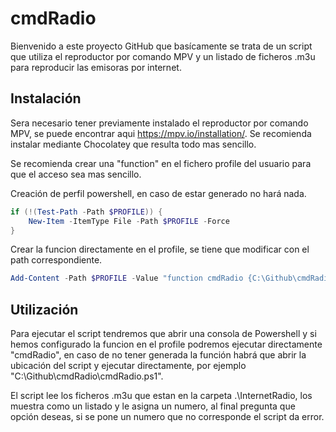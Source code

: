 # cmdRadio

Bienvenido a este proyecto GitHub que basícamente se trata de un script que utiliza el reproductor por comando MPV y un listado de ficheros .m3u para reproducir las emisoras por internet.

## Instalación

Sera necesario tener previamente instalado el reproductor por comando MPV, se puede encontrar aqui https://mpv.io/installation/. Se recomienda instalar mediante Chocolatey que resulta todo mas sencillo.

Se recomienda crear una "function" en el fichero profile del usuario para que el acceso sea mas sencillo.

Creación de perfil powershell, en caso de estar generado no hará nada.

```powershell
if (!(Test-Path -Path $PROFILE)) {
    New-Item -ItemType File -Path $PROFILE -Force
}
```

Crear la funcion directamente en el profile, se tiene que modificar con el path correspondiente.

```powershell
Add-Content -Path $PROFILE -Value "function cmdRadio {C:\Github\cmdRadio\cmdRadio.ps1}"
```

## Utilización

Para ejecutar el script tendremos que abrir una consola de Powershell y si hemos configurado la funcion en el profile podremos ejecutar directamente "cmdRadio", en caso de no tener generada la función habrá que abrir la ubicación del script y ejecutar directamente, por ejemplo "C:\Github\cmdRadio\cmdRadio.ps1".

El script lee los ficheros .m3u que estan en la carpeta .\InternetRadio, los muestra como un listado y le asigna un numero, al final pregunta que opción deseas, si se pone un numero que no corresponde el script da error.

